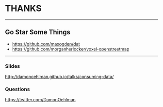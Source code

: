 # THANKS

---

## Go Star Some Things

- <https://github.com/maxogden/dat>
- <https://github.com/morganherlocker/voxel-openstreetmap>

---

### Slides

<http://damonoehlman.github.io/talks/consuming-data/>

### Questions

<https://twitter.com/DamonOehlman>
